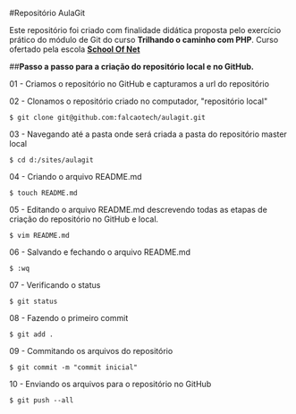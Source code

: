 #Repositório AulaGit

Este repositório foi criado com finalidade didática proposta pelo exercício prático do módulo de Git do curso **Trilhando o caminho com PHP**. 
Curso ofertado pela escola **[School Of Net](http://www.schoolofnet.com/)**

##**Passo a passo para a criação do repositório local e no GitHub.**

01 - Criamos o repositório no GitHub e capturamos a url do repositório

02 - Clonamos o repositório criado no computador, "repositório local"

    $ git clone git@github.com:falcaotech/aulagit.git

03 - Navegando até a pasta onde será criada a pasta do repositório master local

    $ cd d:/sites/aulagit

04 - Criando o arquivo README.md

    $ touch README.md

05 - Editando o arquivo README.md descrevendo todas as etapas de criação do repositório no GitHub e local.

    $ vim README.md

06 - Salvando e fechando o arquivo README.md

    $ :wq

07 - Verificando o status

    $ git status

08 - Fazendo o primeiro commit

    $ git add .

09 - Commitando os arquivos do repositório

    $ git commit -m "commit inicial"

10 - Enviando os arquivos para o repositório no GitHub

    $ git push --all
